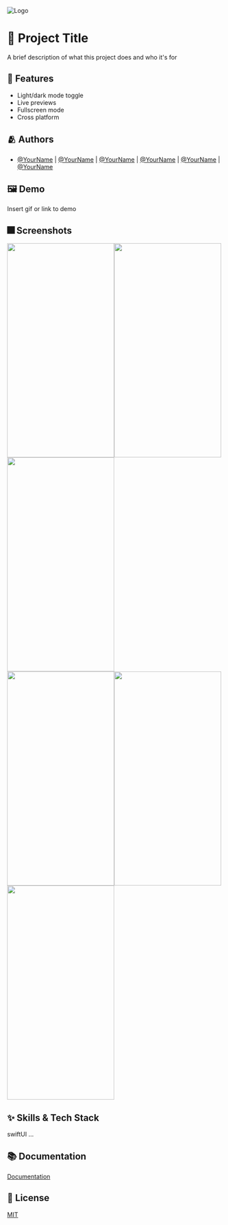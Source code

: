 
![Logo](https://dummyimage.com/1000x300/000/fff.png)


# :iphone: Project Title

A brief description of what this project does and who it's for


## :pushpin: Features

- Light/dark mode toggle
- Live previews
- Fullscreen mode
- Cross platform


## :people_hugging: Authors

- [@YourName](https://www.github.com/) | [@YourName](https://www.github.com/) | [@YourName](https://www.github.com/) | [@YourName](https://www.github.com/) | [@YourName](https://www.github.com/) | [@YourName](https://www.github.com/)


## :framed_picture: Demo

Insert gif or link to demo


## :fireworks: Screenshots

<img src="https://user-images.githubusercontent.com/57060443/163768215-36d58f81-3301-45f9-85d2-e00fd2faf89a.PNG" width="250" height="500"/><img src="https://user-images.githubusercontent.com/57060443/163768159-34b26e54-21a3-4205-855e-38b004a78667.PNG" width="250" height="500"/><img src="https://user-images.githubusercontent.com/57060443/163768182-ff55f106-c7fb-4330-8521-7f8d2a835a93.PNG" width="250" height="500"/>  
<img src="https://user-images.githubusercontent.com/57060443/163768229-0c2e1889-3523-41c1-83c7-297da5d97d4c.PNG" width="250" height="500"/><img src="https://user-images.githubusercontent.com/57060443/163768189-3c1df4eb-4322-485c-a21e-9aa2f8f1a95a.PNG" width="250" height="500"/><img src="https://user-images.githubusercontent.com/57060443/163768207-4dc0522a-d779-4c88-9645-1f4ff573b736.PNG" width="250" height="500"/>


## :sparkles: Skills & Tech Stack
swiftUI ...

## :books: Documentation

[Documentation](https://linktodocumentation)


## :lock_with_ink_pen: License

[MIT](https://choosealicense.com/licenses/mit/)

